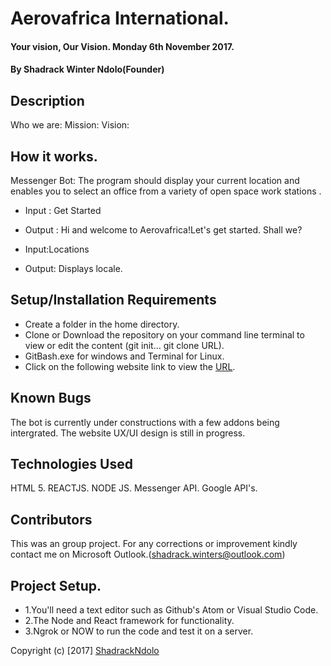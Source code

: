
# Aerovafrica International.

#### Your vision, Our Vision. Monday 6th November 2017.

#### By **Shadrack Winter Ndolo(Founder)**

## Description
Who we are:
Mission:
Vision:

## How it works.
Messenger Bot:
The program should display your current location and enables you to select an office from a variety of open space work stations .

- Input : Get Started
- Output :  Hi and welcome to Aerovafrica!Let's get started. Shall we?

- Input:Locations
- Output: Displays locale.

## Setup/Installation Requirements
* Create a folder in the home directory.
* Clone or Download the repository on your command line terminal to view or edit the content (git init... git clone URL). 
* GitBash.exe for windows and Terminal for Linux.
* Click on the following website link to view the [URL](https://github.com/ndolowinter/).


## Known Bugs

The bot is currently under constructions with a few addons being intergrated.
The website UX/UI design is still in progress.

## Technologies Used

HTML 5.
REACTJS.
NODE JS.
Messenger API.
Google API's.

## Contributors
This was an group project. For any corrections or improvement kindly contact me on Microsoft Outlook.(shadrack.winters@outlook.com)

## Project Setup.
* 1.You'll need a text editor such as Github's Atom or Visual Studio Code. 
* 2.The Node and React framework for functionality. 
* 3.Ngrok or NOW to run the code and test it on a server.

Copyright (c) [2017] [ShadrackNdolo](https://github.com/ShadrackNdolo)
 
